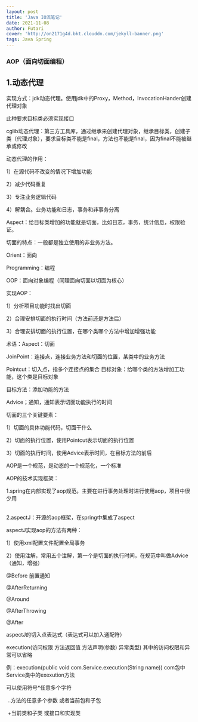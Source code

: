 ```yaml
---
layout: post
title: 'Java IO流笔记'
date: 2021-11-08
author: Futari
cover: 'http://on2171g4d.bkt.clouddn.com/jekyll-banner.png'
tags: Java Spring
---
```


### AOP（面向切面编程）

## 1.动态代理

实现方式：jdk动态代理。使用jdk中的Proxy，Method，InvocationHander创建代理对象

此种要求目标类必须实现接口

cglib动态代理：第三方工具库，通过继承来创建代理对象，继承目标类，创建子类（代理对象），要求目标类不能是final，方法也不能是final，因为final不能被继承或修改

动态代理的作用：

1）在源代码不改变的情况下增加功能

2）减少代码重复

3）专注业务逻辑代码

4）解耦合。业务功能和日志，事务和非事务分离<br>

Aspect：给目标类增加的功能就是切面，比如日志，事务，统计信息，权限验证。

切面的特点：一般都是独立使用的非业务方法。

Orient：面向

Programming：编程

OOP：面向对象编程（同理面向切面以切面为核心）

实现AOP：

1）分析项目功能时找出切面

2）合理安排切面的执行时间（方法前还是方法后）

3）合理安排切面的执行位置，在哪个类哪个方法中增加增强功能

术语：Aspect：切面

JoinPoint：连接点，连接业务方法和切面的位置，某类中的业务方法

Pointcut：切入点，指多个连接点的集合
目标对象：给哪个类的方法增加工功能，这个类是目标对象

目标方法：添加功能的方法

Advice；通知，通知表示切面功能执行的时间

切面的三个关键要素：

1）切面的具体功能代码，切面干什么

2）切面的执行位置，使用Pointcut表示切面的执行位置

3）切面的执行时间，使用Advice表示时间，在目标方法的前后

AOP是一个规范，是动态的一个规范化，一个标准

AOP的技术实现框架：

1.spring在内部实现了aop规范。主要在进行事务处理时进行使用aop，项目中很少用

<br>2.aspectJ：开源的aop框架，在spring中集成了aspect

aspectJ实现aop的方法有两种：

1）使用xml配置文件配置全局事务

2）使用注解，常用五个注解，第一个是切面的执行时间，在规范中叫做Advice（通知，增强）

@Before		前置通知

@AfterReturning

@Around

@AfterThrowing

@After

aspectJ的切入点表达式（表达式可以加入通配符）

execution(访问权限	方法返回值	方法声明(参数)	异常类型) 				其中的访问权限和异常可以省略

例：execution(public void com.Service.execution(String name))			com包中Service类中的exexution方法

可以使用符号*任意多个字符

​	..方法的任意多个参数			或者当前包和子包

​	+当前类和子类			或接口和实现类

